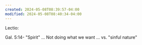```yaml
---
created: 2024-05-08T08:39:57-04:00
modified: 2024-05-08T08:40:34-04:00
---
```


Lectio:

Gal. 5:14-  "Spirit"  ... Not doing what we want ... vs. "sinful nature"
